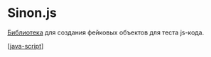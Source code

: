 # Sinon.js

[Библиотека](https://sinonjs.org/) для создания фейковых объектов для теста js-кода.

[[java-script]]

[//begin]: # "Autogenerated link references for markdown compatibility"
[java-script]: ../lists/java-script "Java-script"
[//end]: # "Autogenerated link references"